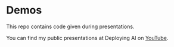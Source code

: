 # Demos
This repo contains code given during presentations.

You can find my public presentations at Deploying AI on [YouTube](https://www.youtube.com/channel/UCCJ9bf_uvMhX3zFiv9RyAQw).